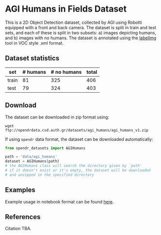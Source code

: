 # AGI Humans in Fields Dataset
This is a 2D Object Detection dataset, collected by AGI using Robotti equipped with a front and back camera.
The dataset is split in train and test sets, and each of these is split in two subsets: a) images depicting humans, and b) images with no humans. The dataset is annotated using the [labelImg](https://github.com/tzutalin/labelImg) tool in VOC style .xml format.

## Dataset statistics
| set    | # humans | # no humans | total  |
|--------|----------|-------------|--------|
| train  |    81    |     325     |  406   |
|  test  |    79    |     324     |  403   |

## Download
The dataset can be downloaded in zip format using:
```
wget ftp://opendrdata.csd.auth.gr/datasets/agi_humans/agi_humans_v1.zip
```

If using `opendr` data format, the dataset can be downloaded automatically:
```python
from opendr_datasets import AGIHumans

path = 'data/agi_humans'
dataset = AGIHumans(path)
# the AGIHumans class will search the directory given by `path'
# if it doesn't exist or it's empty, the dataset will be downloaded
# and unzipped in the specified directory
```

## Examples

Example usage in notebook format can be found [here](agi_humans_dataset.ipynb).

## References
Citation TBA.

